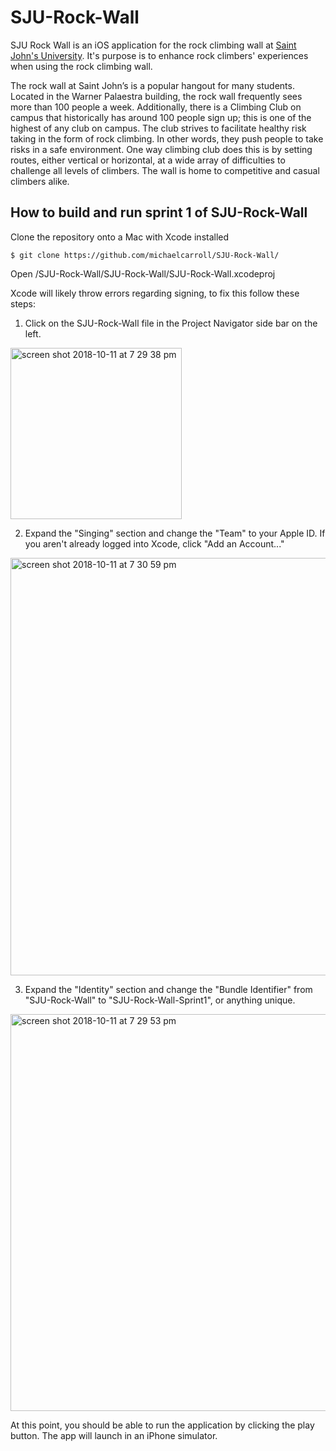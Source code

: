 # SJU-Rock-Wall
SJU Rock Wall is an iOS application for the rock climbing wall at [Saint John's University](https://csbsju.edu/). It's purpose is to enhance rock climbers' experiences when using the rock climbing wall.

The rock wall at Saint John’s is a popular hangout for many students. Located in the Warner
Palaestra building, the rock wall frequently sees more than 100 people a week. Additionally, there is a
Climbing Club on campus that historically has around 100 people sign up; this is one of the highest of any
club on campus. The club strives to facilitate healthy risk taking in the form of rock climbing. In other words,
they push people to take risks in a safe environment. One way climbing club does this is by setting
routes, either vertical or horizontal, at a wide array of difficulties to challenge all levels of climbers. The
wall is home to competitive and casual climbers alike.

## How to build and run sprint 1 of SJU-Rock-Wall
Clone the repository onto a Mac with Xcode installed

    $ git clone https://github.com/michaelcarroll/SJU-Rock-Wall/


Open /SJU-Rock-Wall/SJU-Rock-Wall/SJU-Rock-Wall.xcodeproj

Xcode will likely throw errors regarding signing, to fix this follow these steps:

1. Click on the SJU-Rock-Wall file in the Project Navigator side bar on the left.

<img width="274" alt="screen shot 2018-10-11 at 7 29 38 pm" src="https://user-images.githubusercontent.com/20750745/46841299-a0b2fb80-cd8c-11e8-8bee-5f027cfba810.png">
 

2. Expand the "Singing" section and change the "Team" to your Apple ID. If you aren't already logged into Xcode, click "Add an Account..."

<img width="668" alt="screen shot 2018-10-11 at 7 30 59 pm" src="https://user-images.githubusercontent.com/20750745/46841306-a4df1900-cd8c-11e8-9de3-63c3319805a0.png">
 

3. Expand the "Identity" section and change the "Bundle Identifier" from "SJU-Rock-Wall" to "SJU-Rock-Wall-Sprint1", or anything unique. 

<img width="635" alt="screen shot 2018-10-11 at 7 29 53 pm" src="https://user-images.githubusercontent.com/20750745/46841304-a3155580-cd8c-11e8-8d22-d999a864b7e5.png">

At this point, you should be able to run the application by clicking the play button. The app will launch in an iPhone simulator.
